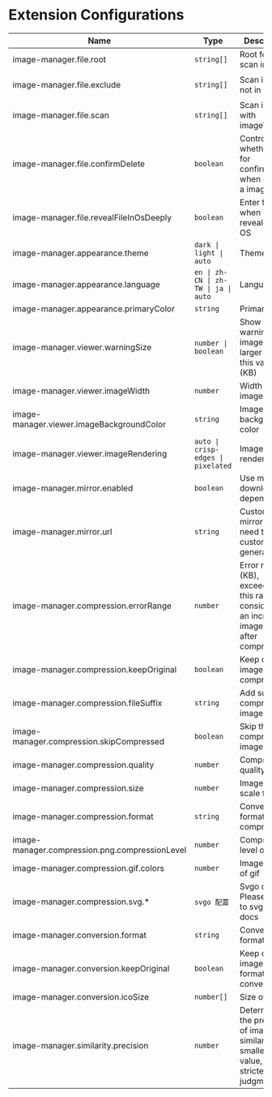 # Extension Configurations

| Name                                           | Type                                 | Description                                                                                      | Default value                                                                                                                |
| ---------------------------------------------- | ------------------------------------ | ------------------------------------------------------------------------------------------------ | ---------------------------------------------------------------------------------------------------------------------------- |
| image-manager.file.root                        | `string[]`                           | Root folder to scan images                                                                       | current workspace                                                                                                            |
| image-manager.file.exclude                     | `string[]`                           | Scan images not in exclude                                                                       | `['**/node_modules/**','**/.git/**',`<br>`'**/dist/**','**/coverage/**','**/.next/**',`<br/>`'**/.nuxt/**','**/.vercel/**']` |
| image-manager.file.scan                        | `string[]`                           | Scan images with imageType                                                                       | `['svg','png','jpeg','jpg',`<br/>`'ico','gif','webp','bmp',`<br/>`'tif','tiff','apng','avif']`                               |
| image-manager.file.confirmDelete               | `boolean`                            | Controls whether ask for confirmation when deleting a image                                      | true                                                                                                                         |
| image-manager.file.revealFileInOsDeeply        | `boolean`                            | Enter folder when it is revealed in OS                                                           | true                                                                                                                         |
| image-manager.appearance.theme                 | `dark \| light \| auto`              | Theme                                                                                            | `auto`                                                                                                                       |
| image-manager.appearance.language              | `en \| zh-CN \| zh-TW \| ja \| auto` | Language                                                                                         | `auto`                                                                                                                       |
| image-manager.appearance.primaryColor          | `string`                             | Primary color                                                                                    | undefined                                                                                                                    |
| image-manager.viewer.warningSize               | `number \| boolean`                  | Show warning dot if image size is larger than this value (KB)                                    | 1024                                                                                                                         |
| image-manager.viewer.imageWidth                | `number`                             | Width of image (px)                                                                              | 100                                                                                                                          |
| image-manager.viewer.imageBackgroundColor      | `string`                             | Image background color                                                                           | `#1a1a1a`                                                                                                                    |
| image-manager.viewer.imageRendering            | `auto \| crisp-edges \| pixelated`   | Image rendering                                                                                  | `auto`                                                                                                                       |
| image-manager.mirror.enabled                   | `boolean`                            | Use mirror for downloading dependencies                                                          | false                                                                                                                        |
| image-manager.mirror.url                       | `string`                             | Custom mirror url (No need to custom this in general)                                            | undefined                                                                                                                    |
| image-manager.compression.errorRange           | `number`                             | Error range (KB), exceeding this range is considered an increase in image size after compression | 2                                                                                                                            |
| image-manager.compression.keepOriginal         | `boolean`                            | Keep original image after compression                                                            | false                                                                                                                        |
| image-manager.compression.fileSuffix           | `string`                             | Add suffix to compressed image                                                                   | `.min`                                                                                                                       |
| image-manager.compression.skipCompressed       | `boolean`                            | Skip the compressed images                                                                       | true                                                                                                                         |
| image-manager.compression.quality              | `number`                             | Compression quality                                                                              | -                                                                                                                            |
| image-manager.compression.size                 | `number`                             | Image size (x scale factor)                                                                      | 1                                                                                                                            |
| image-manager.compression.format               | `string`                             | Convert format after compression                                                                 | ''                                                                                                                           |
| image-manager.compression.png.compressionLevel | `number`                             | Compression level of png                                                                         | 9                                                                                                                            |
| image-manager.compression.gif.colors           | `number`                             | Image colors of gif                                                                              | 256                                                                                                                          |
| image-manager.compression.svg.\*               | `svgo 配置`                          | Svgo config. Please refer to svgo offical docs                                                   | -                                                                                                                            |
| image-manager.conversion.format                | `string`                             | Convert format                                                                                   | ''                                                                                                                           |
| image-manager.conversion.keepOriginal          | `boolean`                            | Keep original image after format conversion                                                      | false                                                                                                                        |
| image-manager.conversion.icoSize               | `number[]`                           | Size of ico                                                                                      | [16, 32]                                                                                                                     |
| image-manager.similarity.precision             | `number`                             | Determining the precision of image similarity. The smaller the value, the stricter the judgment  | 10                                                                                                                           |
